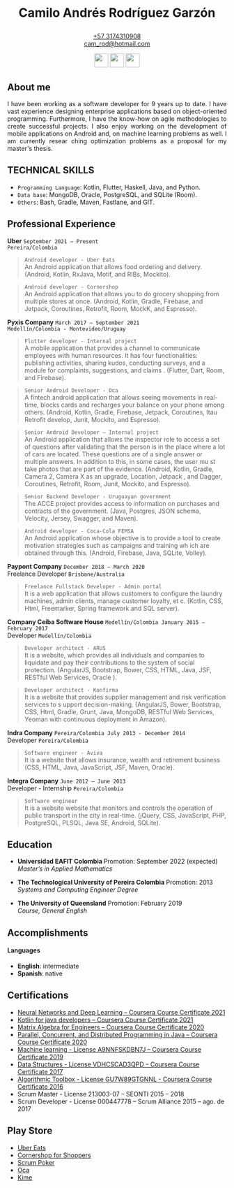 <h1><p align="center">Camilo Andr&eacute;s Rodr&iacute;guez Garz&oacute;n</p></h1>

<p align="center"><a href='https://wa.me/+573174310908' target='_blank'>+57 3174310908</a><br>
  <a href="mailto:cam_rod@hotmail.com?">cam_rod@hotmail.com</a></p>
  

<div>
  <p align="center">
    <a href="https://stackoverflow.com/users/11279246/camroga" target='_blank'>
      <img src="https://cdn-icons-png.flaticon.com/512/2111/2111628.png" width="32px" height="32px" /></a>
    <a href="https://www.linkedin.com/in/camilo-rodriguez-garzon/" target='_blank'>
      <img src="https://cdn-icons-png.flaticon.com/512/145/145807.png" width="32px" height="32px" /></a>
    <a href="https://github.com/camroga/" target='_blank'>
      <img src="https://cdn-icons-png.flaticon.com/512/733/733609.png" width="32px" height="32px" />
    </a> 
  </p>
</div>

## About me

<p align="justify"> I have been working as a software developer for 9 years up to date. I have vast experience designing enterprise applications based on object-oriented programming. Furthermore, I have the know-how on agile methodologies to create successful projects. I also enjoy working on the development of mobile applications on Android and, on machine learning problems as well. I am currently resear ching optimization problems as a proposal for my master's thesis. </p>

## TECHNICAL SKILLS

<ul>
  <li><code>Programming Language</code>: Kotlin, Flutter, Haskell, Java, and Python.</li>
  <li><code>Data base</code>: MongoDB, Oracle, PostgreSQL, and SQLite (Room).</li>
  <li><code>Others</code>: Bash, Gradle, Maven, Fastlane, and GIT.</li>
</ul>

## Professional Experience

<p> <strong>Uber</strong> <code>September 2021 – Present</code> <br> 
  <code>Pereira/Colombia</code></p>
  
> <code>Android developer - Uber Eats</code><br>
An Android application that allows food ordering and delivery. (Android, Kotlin, RxJava, Motif, and RIBs, Mockito).<br>
  
> <code>Android developer - Cornershop</code><br>
An Android application that allows you to do grocery shopping from multiple stores at once. (Android, Kotlin, Gradle, Firebase, and
Jetpack, Coroutines, Retrofit, Room, MockK, and Espresso).<br>

<p> <strong>Pyxis Company</strong> <code>March 2017 – September 2021</code> <br> 
  <code>Medellín/Colombia - Montevideo/Uruguay</code></p> 

> <code>Flutter developer - Internal project</code><br>
A mobile application that provides a channel to communicate employees with human resources. It has four functionalities: publishing
activities, sharing kudos, conducting surveys, and a module for complaints, suggestions, and claims . (Flutter, Dart, Room, and
Firebase).<br>

> <code>Senior Android Developer - Oca</code><br>
A fintech android application that allows seeing movements in real-time, blocks cards and recharges your balance on your phone
among others. (Android, Kotlin, Gradle, Firebase, Jetpack, Coroutines, Itau Retrofit develop, Junit, Mockito, and Espresso).<br>

> <code>Senior Android Developer – Internal project</code><br>
An Android application that allows the inspector role to access a set of questions after validating that the person is in the place where
a lot of cars are located. These questions are of a single answer or multiple answers. In addition to this, in some cases, the user mu st
take photos that are part of the evidence. (Android, Kotlin, Gradle, Camera 2, Camera X as an upgrade, Location, Jetpack , and Dagger,
Coroutines, Retrofit, Room, Junit, Mockito, and Espresso).<br>

> <code>Senior Backend Developer - Uruguayan government</code><br>
The ACCE project provides access to information on purchases and contracts of the government. (Java, Postgres, JSON schema,
Velocity, Jersey, Swagger, and Maven).<br>

> <code>Android developer - Coca-Cola FEMSA</code><br>
An Android application whose objective is to provide a tool to create motivation strategies such as campaigns and training wh ich are
obtained through this. (Android, Firebase, Java, SQLite, Volley).<br>

<p> <strong>Paypont Company</strong> <code>December 2018 – March 2020 </code> <br> 
  Freelance Developer <code>Brisbane/Australia</code></p>

> <code>Freelance Fullstack Developer - Admin portal</code><br>
It is a web application that allows customers to configure the laundry machines, admin clients, manage customer loyalty, et c. (Kotlin,
CSS, Html, Freemarker, Spring framework and SQL server).<br>


<p> <strong>Company Ceiba Software House</strong> <code>Medellín/Colombia January 2015 – February 2017</code> <br> 
  Developer <code>Medellín/Colombia</code></p>

> <code>Developer architect - ARUS</code><br>
It is a website, which provides all individuals and companies to liquidate and pay their contributions to the system of social protection.
(AngularJS, Bootstrap, Bower, CSS, HTML, Java, JSF, RESTful Web Services, Oracle ).<br>


> <code>Developer architect - Konfirma</code><br>
It is a website that provides supplier management and risk verification services to s upport decision-making. (AngularJS, Bower,
Bootstrap, CSS, Html, Gradle, Grunt, Java, MongoDB, RESTful Web Services, Yeoman with continuous deployment in Amazon).<br>

<p> <strong>Indra Company</strong> <code>Pereira/Colombia July 2013 - December 2014</code> <br> 
  Developer <code>Pereira/Colombia</code></p>

> <code>Software engineer - Aviva</code><br>
It is a website that allows insurance, wealth and retirement business (CSS, HTML, Java, JavaScript, JSF, Maven, Oracle).<br>

<p> <strong>Integra Company</strong> <code>June 2012 – June 2013</code> <br> 
  Developer - Internship <code>Pereira/Colombia</code></p>

> <code>Software engineer</code><br>
It is a website website that monitors and controls the operation of public transport in the city in real-time. (jQuery, CSS, JavaScript,
PHP, PostgreSQL, PLSQL, Java SE, Android, SQLite).<br>

## Education

- <p><b>Universidad EAFIT Colombia </b> Promotion: September 2022 (expected) <br> <i>Master’s in Applied Mathematics</i></p>                                           

- <p><b>The Technological University of Pereira Colombia</b>  Promotion: 2013 <br> <i>Systems and Computing Engineer Degree</i></p>

- <p><b>The University of Queensland</b> Promotion: February 2019 <br> <i>Course, General English</i></p>
                                           

## Accomplishments
#### Languages

- **English**: intermediate 
- **Spanish**: native

## Certifications

<ul>
  <li><a href="https://www.coursera.org/account/accomplishments/verify/P83G2UXZQPK2" target='_blank'>Neural Networks and Deep Learning – Coursera Course Certificate 2021</a></li>
  <li><a href="https://www.coursera.org/account/accomplishments/verify/JZ2HH6ZG8PZ3" target='_blank'>Kotlin for java developers – Coursera Course Certificate 2021</a></li>
  <li><a href="https://www.coursera.org/account/accomplishments/verify/PWZDQCTZD4NS?utm_source=ios&utm_medium=certificate&utm_content=cert_image&utm_campaign=sharing_cta&utm_product=course" target='_blank'>Matrix Algebra for Engineers – Coursera Course Certificate 2020</a></li>
  <li><a href="https://www.coursera.org/account/accomplishments/specialization/VX4KHX8GCN7X?utm_source=link&utm_medium=certificate&utm_content=cert_image&utm_campaign=sharing_cta&utm_product=s12n" target='_blank'>Parallel, Concurrent, and Distributed Programming in Java – Coursera Course Certificate 2020</a></li>
  <li><a href="https://www.coursera.org/account/accomplishments/verify/A9NNFSKDBN7J" target='_blank'>Machine learning - License A9NNFSKDBN7J – Coursera Course Certificate 2019</a></li>
  <li><a href="https://www.coursera.org/account/accomplishments/verify/VDHCSCAD3QPD" target='_blank'>Data Structures - License VDHCSCAD3QPD – Coursera Course Certificate 2017</a></li>
  <li><a href="https://www.coursera.org/account/accomplishments/verify/GU7W89GTGNNL" target='_blank'>Algorithmic Toolbox - License GU7W89GTGNNL - Coursera Course Certificate 2016</a></li>
  <li>Scrum Master - License 213003-07 – SEONTI 2015 – 2018</li>
  <li>Scrum Developer - License 000447778 – Scrum Alliance 2015 – ago. de 2017</li>
</ul> 

## Play Store

<ul>
  <li><a href="https://play.google.com/store/search?q=uber%20eats&c=apps" target='_blank'>Uber Eats</a></li>
  <li><a href="https://play.google.com/store/apps/details?id=com.cornershopapp.shopper.android" target='_blank'>Cornershop for Shoppers</a></li>
  <li><a href="https://play.google.com/store/apps/details?id=com.buildreams.scrumpoker" target='_blank'>Scrum Poker</a></li>
  <li><a href="https://play.google.com/store/apps/details?id=uy.com.oca.ocatarjetas" target='_blank'>Oca</a></li>
  <li><a href="https://play.google.com/store/apps/details?id=com.pyxis.kime" target='_blank'>Kime</a></li>
</ul>
